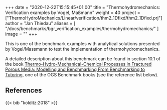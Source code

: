 +++
date = "2020-12-22T15:15:45+01:00"
title = "Thermohydromechanics: Verification examples by Vogel, Maßmann"
weight = 40
project = ["ThermoHydroMechanics/Linear/verification/thm2_1Dfixd/thm2_1Dfixd.prj"]
author = "Jan Thiedau"
aliases = [ "/docs/benchmarks/bgr_verification_examples/thermohydromechanics/" ]
image = ""
+++

This is one of the benchmark examples with analytical solutions presented
 by Vogel/Massmann to test the implementation of thermohydromechanics.

A detailed description about this benchmark can be found in section 10.1 of
 the book
[Thermo-Hydro-Mechanical-Chemical Processes in Fractured Porous Media: Modelling and Benchmarking From Benchmarking to Tutoring](https://www.opengeosys.org/books/bmb-4/),
 one of the OGS Benchmark books (see the reference list below).

<!--
These benchmark examples test the implementation of
thermohydromechanics process with analytical solutions
presented by Vogel/Massmann.

A detailed description can be found in the ogs Benchmark books.
The following table links the ogs problem descriptions with its corresponding
chapters in the benchmark books.

| Book/Chapter | Benchmark name |
|:--- | :--- |

|*Kolditz et al. 2015*||
|2.9.1 | thm1_3Dgravity|
|2.9.2 | thm2_1Dbeam|

| *Kolditz et al. 2018*||
| 10.1 | thm2_1Dfixd|

| 10.2 | thm2_1Dfixe|
| 10.3 | thm2_1Dfixf|
-->

## References

<!--{{< bib "kolditz:2015" >}}
{{< bib "kolditz:2016" >}}-->
{{< bib "kolditz:2018" >}}
